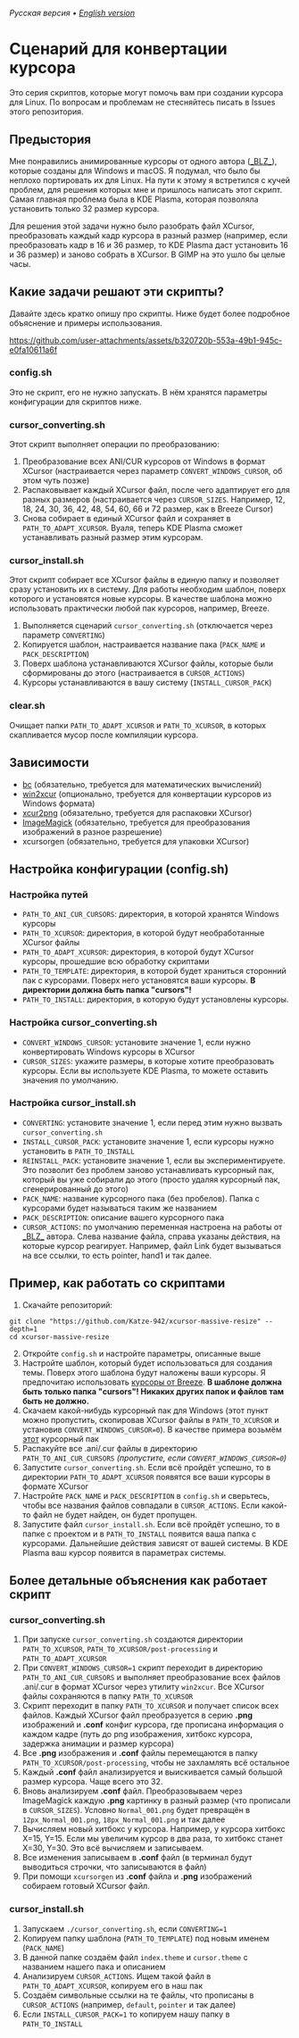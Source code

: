 *Русская версия • [English version](./README.md)*

# Сценарий для конвертации курсора
Это серия скриптов, которые могут помочь вам при создании курсора для Linux. По вопросам и проблемам не стесняйтесь писать в Issues этого репозитория.

## Предыстория
Мне понравились анимированные курсоры от одного автора ([\_BLZ\_](https://ko-fi.com/blz_404/shop)), которые созданы для Windows и macOS. Я подумал, что было бы неплохо портировать их для Linux. На пути к этому я встретился с кучей проблем, для решения которых мне и пришлось написать этот скрипт. Самая главная проблема была в KDE Plasma, которая позволяла установить только 32 размер курсора.

Для решения этой задачи нужно было разобрать файл XCursor, преобразовать каждый кадр курсора в разный размер (например, если преобразовать кадр в 16 и 36 размер, то KDE Plasma даст установить 16 и 36 размер) и заново собрать в XCursor. В GIMP на это ушло бы целые часы.

## Какие задачи решают эти скрипты?
Давайте здесь кратко опишу про скрипты. Ниже будет более подробное объяснение и примеры использования.

https://github.com/user-attachments/assets/b320720b-553a-49b1-945c-e0fa10611a6f

### config.sh
Это не скрипт, его не нужно запускать. В нём хранятся параметры конфигурации для скриптов ниже.

### cursor_converting.sh
Этот скрипт выполняет операции по преобразованию:
1. Преобразование всех ANI/CUR курсоров от Windows в формат XCursor (настраивается через параметр `CONVERT_WINDOWS_CURSOR`, об этом чуть позже)
2. Распаковывает каждый XCursor файл, после чего адаптирует его для разных размеров (настраивается через `CURSOR_SIZES`. Например, 12, 18, 24, 30, 36, 42, 48, 54, 60, 66 и 72 размер, как в Breeze Cursor)
3. Снова собирает в единый XCursor файл и сохраняет в `PATH_TO_ADAPT_XCURSOR`. Вуаля, теперь KDE Plasma сможет устанавливать разный размер этим курсорам.

### cursor_install.sh
Этот скрипт собирает все XCursor файлы в единую папку и позволяет сразу установить их в систему. Для работы необходим шаблон, поверх которого и установятся новые курсоры. В качестве шаблона можно использовать практически любой пак курсоров, например, Breeze.
1. Выполняется сценарий `cursor_converting.sh` (отключается через параметр `CONVERTING`)
2. Копируется шаблон, настраивается название пака (`PACK_NAME` и `PACK_DESCRIPTION`)
3. Поверх шаблона устанавливаются XCursor файлы, которые были сформированы до этого (настраивается в `CURSOR_ACTIONS`)
4. Курсоры устанавливаются в вашу систему (`INSTALL_CURSOR_PACK`)

### clear.sh
Очищает папки `PATH_TO_ADAPT_XCURSOR` и `PATH_TO_XCURSOR`, в которых скапливается мусор после компиляции курсора.

## Зависимости
- [bc](https://git.gavinhoward.com/gavin/bc) (обязательно, требуется для математических вычислений)
- [win2xcur](https://github.com/quantum5/win2xcur) (опционально, требуется для конвертации курсоров из Windows формата)
- [xcur2png](https://github.com/eworm-de/xcur2png) (обязательно, требуется для распаковки XCursor)
- [ImageMagick](https://imagemagick.org/script/download.php) (обязательно, требуется для преобразования изображений в разное разрешение)
- xcursorgen (обязательно, требуется для упаковки XCursor)

## Настройка конфигурации (config.sh)

### Настройка путей
- `PATH_TO_ANI_CUR_CURSORS`: директория, в которой хранятся Windows курсоры
- `PATH_TO_XCURSOR`: директория, в которой будут необработанные XCursor файлы
- `PATH_TO_ADAPT_XCURSOR`: директория, в которой будут XCursor курсоры, прошедшие всю обработку скриптами
- `PATH_TO_TEMPLATE`: директория, в которой будет храниться сторонний пак с курсорами. Поверх него установятся ваши курсоры. **В директории должна быть папка "cursors"!**
- `PATH_TO_INSTALL`: директория, в которую будут установлены курсоры.

### Настройка cursor_converting.sh
- `CONVERT_WINDOWS_CURSOR`: установите значение 1, если нужно конвертировать Windows курсоры в XCursor
- `CURSOR_SIZES`: укажите размеры, в которые хотите преобразовать курсоры. Если вы используете KDE Plasma, то можете оставить значения по умолчанию.

### Настройка cursor_install.sh
- `CONVERTING`: установите значение 1, если перед этим нужно вызвать `cursor_converting.sh`
- `INSTALL_CURSOR_PACK`: установите значение 1, если курсоры нужно установить в `PATH_TO_INSTALL`
- `REINSTALL_PACK`: установите значение 1, если вы экспериментируете. Это позволит без проблем заново устанавливать курсорный пак, который вы уже собирали до этого (просто удаляя курсорный пак, сгенерированный до этого)
- `PACK_NAME`: название курсорного пака (без пробелов). Папка с курсорами будет называться таким же названием
- `PACK_DESCRIPTION`: описание вашего курсорного пака
- `CURSOR_ACTIONS`: по умолчанию переменная настроена на работы от [\_BLZ\_](https://ko-fi.com/blz_404/shop) автора. Слева название файла, справа указаны действия, на которые курсор реагирует. Например, файл Link будет вызываться на все ссылки, то есть pointer, hand1 и так далее.

## Пример, как работать со скриптами
1. Скачайте репозиторий:
```shell
git clone "https://github.com/Katze-942/xcursor-massive-resize" --depth=1
cd xcursor-massive-resize
```
2. Откройте `config.sh` и настройте параметры, описанные выше
3. Настройте шаблон, который будет использоваться для создания темы. Поверх этого шаблона будут наложены ваши курсоры. Я предпочитаю использовать [курсоры от Breeze](https://invent.kde.org/plasma/breeze/-/tree/master/cursors/Breeze_Light/Breeze_Light). **В шаблоне должна быть только папка "cursors"! Никаких других папок и файлов там быть не должно.**
4. Скачаем какой-нибудь курсорный пак для Windows (этот пункт можно пропустить, скопировав XCursor файлы в `PATH_TO_XCURSOR` и установив `CONVERT_WINDOWS_CURSOR=0`). В качестве примера возьмём [этот](https://ko-fi.com/s/7ddcb948b6) курсорный пак
5. Распакуйте все .ani/.cur файлы в директорию `PATH_TO_ANI_CUR_CURSORS` *(пропустите, если `CONVERT_WINDOWS_CURSOR=0`)*
6. Запустите `cursor_converting.sh`. Если всё пройдёт успешно, то в директории `PATH_TO_ADAPT_XCURSOR` появятся все ваши курсоры в формате XCursor
7. Настройте `PACK_NAME` и `PACK_DESCRIPTION` в `config.sh` и сверьтесь, чтобы все названия файлов совпадали в `CURSOR_ACTIONS`. Если какой-то файл не будет найден, он будет пропущен.
8. Запустите файл `cursor_install.sh`. Если всё пройдёт успешно, то в папке с проектом и в `PATH_TO_INSTALL` появится ваша папка с курсорами. Дальнейшие действия зависят от вашей системы. В KDE Plasma ваш курсор появится в параметрах системы.

## Более детальные объяснения как работает скрипт
### cursor_converting.sh
1. При запуске `cursor_converting.sh` создаются директории  `PATH_TO_XCURSOR`, `PATH_TO_XCURSOR/post-processing` и `PATH_TO_ADAPT_XCURSOR`
2. При `CONVERT_WINDOWS_CURSOR=1` скрипт переходит в директорию `PATH_TO_ANI_CUR_CURSORS` и выполняет преобразование всех файлов .ani/.cur в формат XCursor через утилиту `win2xcur`. Все XCursor файлы сохраняются в папку `PATH_TO_XCURSOR`
3. Скрипт переходит в папку `PATH_TO_XCURSOR` и получает список всех файлов. Каждый XCursor файл преобразуется в серию **.png** изображений и **.conf** конфиг курсора, где прописана информация о каждом кадре (путь до png изображения, хитбокс курсора, задержка анимации и размер курсора)
4. Все **.png** изображения и **.conf** файлы перемещаются в папку `PATH_TO_XCURSOR/post-processing`, чтобы не захламлять всё остальное
5. Каждый **.conf** файл анализируется и выискивается самый большой размер курсора. Чаще всего это 32.
6. Вновь анализируем **.conf** файл. Преобразовываем через ImageMagick каждую **.png** картинку в разный размер (что прописали в `CURSOR_SIZES`). Условно `Normal_001.png` будет превращён в `12px_Normal_001.png`, `18px_Normal_001.png` и так далее
7. Вычисляем новый хитбокс у курсора. Например, у курсора хитбокс X=15, Y=15. Если мы увеличим курсор в два раза, то хитбокс станет X=30, Y=30. Это всё вычисляем и записываем.
8. Все изменения записываем в **.conf** файл (в терминал будут выводиться строчки, что записываются в файл)
9. При помощи `xcursorgen` из **.conf** файла и **.png** изображений собираем готовый XCursor файл.

### cursor_install.sh
1. Запускаем `./cursor_converting.sh`, если `CONVERTING=1`
2. Копируем папку шаблона (`PATH_TO_TEMPLATE`) под новым именем (`PACK_NAME`)
3. В данной папке создаём файл `index.theme` и `cursor.theme` с названием нашего пака и описанием
4. Анализируем `CURSOR_ACTIONS`. Ищем такой файл в `PATH_TO_ADAPT_XCURSOR`, копируем его в наш пак
5. Создаём символьные ссылки на те файлы, что прописаны в `CURSOR_ACTIONS` (например, `default`, `pointer` и так далее)
6. Если `INSTALL_CURSOR_PACK=1` то копируем нашу папку в `PATH_TO_INSTALL`
